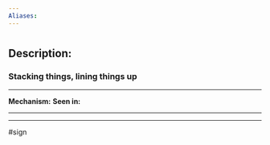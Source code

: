 ```yaml
---
Aliases:
---
```

# 
## Description:
### Stacking things, lining things up 

---
**Mechanism:**
**Seen in:** 

---


---
#sign 